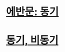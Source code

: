 # [에반문: 동기](https://evan-moon.github.io/2019/09/19/sync-async-blocking-non-blocking/)
# [동기, 비동기](https://private.tistory.com/24)

